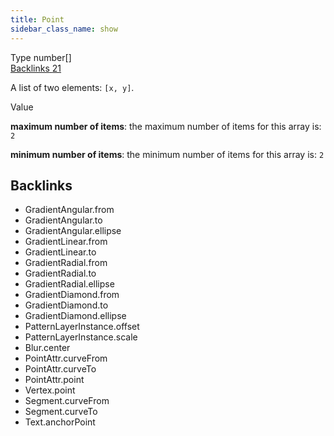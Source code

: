 ```yaml
---
title: Point
sidebar_class_name: show
---
```


<div className="section-badges">

<div className="badge type">
        <span className="label">Type</span>
        <span className="value">number[]</span>
      </div>

<a href="#backlinks" className="badge backlinks">
          <span className="label">Backlinks</span>
          <span className="value">21</span>
        </a>

</div>

A list of two elements: `[x, y]`.

<div className="property-item">

Value

<div className="value-description">

**maximum number of items**: the maximum number of items for this array is: `2`

**minimum number of items**: the minimum number of items for this array is: `2`

</div>

</div>

<div id="backlinks" className="section-backlinks">

<div className="backlinks-title"><h2>Backlinks</h2></div>

<ul className="backlinks-list">

<li className="backlink">
      <Link to='/specs/vectorgraphics/gradient-angular#from'>GradientAngular.from</Link>
      </li>

<li className="backlink">
      <Link to='/specs/vectorgraphics/gradient-angular#to'>GradientAngular.to</Link>
      </li>

<li className="backlink">
      <Link to='/specs/vectorgraphics/gradient-angular#ellipse'>GradientAngular.ellipse</Link>
      </li>

<li className="backlink">
      <Link to='/specs/vectorgraphics/gradient-linear#from'>GradientLinear.from</Link>
      </li>

<li className="backlink">
      <Link to='/specs/vectorgraphics/gradient-linear#to'>GradientLinear.to</Link>
      </li>

<li className="backlink">
      <Link to='/specs/vectorgraphics/gradient-radial#from'>GradientRadial.from</Link>
      </li>

<li className="backlink">
      <Link to='/specs/vectorgraphics/gradient-radial#to'>GradientRadial.to</Link>
      </li>

<li className="backlink">
      <Link to='/specs/vectorgraphics/gradient-radial#ellipse'>GradientRadial.ellipse</Link>
      </li>

<li className="backlink">
      <Link to='/specs/vectorgraphics/gradient-diamond#from'>GradientDiamond.from</Link>
      </li>

<li className="backlink">
      <Link to='/specs/vectorgraphics/gradient-diamond#to'>GradientDiamond.to</Link>
      </li>

<li className="backlink">
      <Link to='/specs/vectorgraphics/gradient-diamond#ellipse'>GradientDiamond.ellipse</Link>
      </li>

<li className="backlink">
      <Link to='/specs/vectorgraphics/pattern-layer-instance#offset'>PatternLayerInstance.offset</Link>
      </li>

<li className="backlink">
      <Link to='/specs/vectorgraphics/pattern-layer-instance#scale'>PatternLayerInstance.scale</Link>
      </li>

<li className="backlink">
      <Link to='/specs/vectorgraphics/blur#center'>Blur.center</Link>
      </li>

<li className="backlink">
      <Link to='/specs/vectorgraphics/point-attr#curvefrom'>PointAttr.curveFrom</Link>
      </li>

<li className="backlink">
      <Link to='/specs/vectorgraphics/point-attr#curveto'>PointAttr.curveTo</Link>
      </li>

<li className="backlink">
      <Link to='/specs/vectorgraphics/point-attr#point'>PointAttr.point</Link>
      </li>

<li className="backlink">
      <Link to='/specs/vectorgraphics/vertex#point'>Vertex.point</Link>
      </li>

<li className="backlink">
      <Link to='/specs/vectorgraphics/segment#curvefrom'>Segment.curveFrom</Link>
      </li>

<li className="backlink">
      <Link to='/specs/vectorgraphics/segment#curveto'>Segment.curveTo</Link>
      </li>

<li className="backlink">
      <Link to='/specs/vectorgraphics/text#anchorpoint'>Text.anchorPoint</Link>
      </li>

</ul>

</div>
